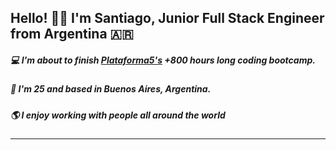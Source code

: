 ## Hello! 👋🏻 I'm Santiago, Junior Full Stack Engineer from Argentina 🇦🇷


##### 💻 I'm about to finish [Plataforma5's](https://plataforma5.la/ar/online#carrera) +800 hours long coding bootcamp.
##### 📌 I'm 25 and based in Buenos Aires, Argentina.
##### 🌎 I enjoy working with people all around the world


<hr>

<!--

#### Some of the tools & technologies I know are:

![JavaScript](https://raw.githubusercontent.com/rhoit/mode-icons/dump/icons/js.png)
![HTML](https://raw.githubusercontent.com/rhoit/mode-icons/dump/icons/html.png)
![CSS](https://raw.githubusercontent.com/rhoit/mode-icons/dump/icons/css.png)
![Sass](https://raw.githubusercontent.com/rhoit/mode-icons/dump/icons/sass.png)
![React]()
![Redux]()
![Node]()
![Passport]()
![Java]()
![VSCode]()

#### Currently I am also learning:

![TypeScript]()
![React-Native]()
![Python](https://raw.githubusercontent.com/rhoit/mode-icons/dump/icons/python.png)

-->

<!--
**SantiagoVidela/SantiagoVidela** is a ✨ _special_ ✨ repository because its `README.md` (this file) appears on your GitHub profile.

Here are some ideas to get you started:

- 🔭 I’m currently working on ...
- 🌱 I’m currently learning ...
- 👯 I’m looking to collaborate on ...
- 🤔 I’m looking for help with ...
- 💬 Ask me about ...
- 📫 How to reach me: ...
- 😄 Pronouns: ...
- ⚡ Fun fact: ...
-->
